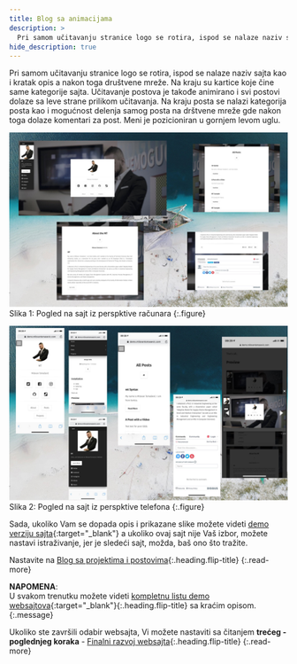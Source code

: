 ```yaml
---
title: Blog sa animacijama
description: >
  Pri samom učitavanju stranice logo se rotira, ispod se nalaze naziv sajta kao i kratak opis a nakon toga... tekst Milovan Tomašević...
hide_description: true
---
```


Pri samom učitavanju stranice logo se rotira, ispod se nalaze naziv sajta kao i kratak opis a nakon toga društvene mreže. Na kraju su kartice koje čine same kategorije sajta. Učitavanje postova je takođe animirano i svi postovi dolaze sa leve strane prilikom učitavanja. Na kraju posta se nalazi kategorija posta kao i mogućnost delenja samog posta na drštvene mreže gde nakon toga dolaze komentari za post. Meni je pozicioniran u gornjem levom uglu.

![](/assets/img/sites/demo4/screenshot-from-mac.jpg)
Slika 1: Pogled na sajt iz perspktive računara
{:.figure}

![](/assets/img/sites/demo4/screenshot-from-iphone.jpg)
Slika 2: Pogled na sajt iz perspktive telefona
{:.figure}


Sada, ukoliko Vam se dopada opis i prikazane slike možete videti [demo verziju sajta][demo4]{:target="_blank"} a ukoliko ovaj sajt nije Vaš izbor, možete nastavi istraživanje, jer je sledeći sajt, možda, baš ono što tražite.


Nastavite na [Blog sa projektima i postovima]{:.heading.flip-title}
{:.read-more}

**NAPOMENA**: <br>U svakom trenutku možete videti [kompletnu listu demo websajtova]{:target="_blank"}{:.heading.flip-title} sa kraćim opisom.
{:.message}


Ukoliko ste završili odabir websajta, Vi možete nastaviti sa čitanjem **trećeg - poglednjeg koraka** - [Finalni razvoj websajta]{:.heading.flip-title}
{:.read-more}

[demo4]: https://www.demo.milovantomasevic.rs/demo4
[Blog sa projektima i postovima]: blog-sa-projektima-i-postovima.md
[kompletnu listu demo websajtova]: https://www.demo.milovantomasevic.rs/
[Finalni razvoj websajta]: ../finalni-razvoj-websajta.md